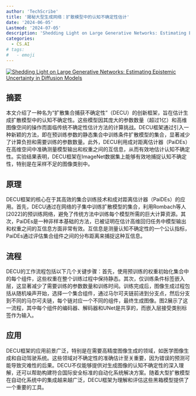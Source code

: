```yaml
---
author: 'TechScribe'
title: '揭秘大型生成网络：扩散模型中的认知不确定性估计'
date: '2024-06-05'
Lastmod: '2024-07-05'
description: 'Shedding Light on Large Generative Networks: Estimating Epistemic Uncertainty in Diffusion Models'
categories:
  - CS.AI
# tags:
#   - emoji
---
```


[![Shedding Light on Large Generative Networks: Estimating Epistemic Uncertainty in Diffusion Models](https://arxiv-research-1301205113.cos.ap-guangzhou.myqcloud.com/images/2406.18580v1.pdf_0.jpg)](https://arxiv.org/abs/2406.18580v1)

## 摘要

本文介绍了一种名为“扩散集合捕获不确定性”（DECU）的创新框架，旨在估计生成扩散模型中的认知不确定性。这些模型因其庞大的参数数量（超过1亿）和高维图像空间的操作而面临传统不确定性估计方法的计算挑战。DECU框架通过引入一种新颖的方法，即在预训练参数的静态集合中训练条件扩散模型的集合，显著减少了计算负担和需要训练的参数数量。此外，DECU利用成对距离估计器（PaiDEs）在高维空间中准确测量模型输出和权重之间的互信息，从而有效地估计认知不确定性。实验结果表明，DECU框架在ImageNet数据集上能够有效地捕捉认知不确定性，特别是在采样不足的图像类别中。<!--more-->

## 原理

DECU框架的核心在于其高效的集合训练技术和成对距离估计器（PaiDEs）的应用。首先，DECU通过在网络的子集中训练扩散模型的集合，利用Rombach等人[2022]的预训练网络，避免了传统方法中训练每个模型所需的巨大计算资源。其次，PaiDEs是一种非样本基础的方法，已被证明在估计高维回归任务中模型输出和权重之间的互信息方面非常有效。互信息是测量认知不确定性的一个公认指标，PaiDEs通过评估集合组件之间的分布距离来捕捉这种互信息。

## 流程

DECU的工作流程包括以下几个关键步骤：首先，使用预训练的权重初始化集合中的每个组件，这些权重在整个训练过程中保持静态。其次，仅训练条件标签嵌入层，这显著减少了需要训练的参数数量和训练时间。训练完成后，图像生成过程包括从随机噪声开始，选择一个集合组件，通过马尔可夫链前进到分支点，然后分支到不同的马尔可夫链，每个链对应一个不同的组件，最终生成图像。图2展示了这一流程，其中每个组件的编码器、解码器和UNet是共享的，而嵌入层接受类别标签作为输入。

## 应用

DECU框架的应用前景广泛，特别是在需要高精度图像生成的领域，如医学图像生成和自动驾驶系统。这些领域对不确定性的准确估计至关重要，因为错误的预测可能导致灾难性的后果。DECU不仅能够提供对生成图像的认知不确定性的深入理解，还可以帮助构建符合国际安全标准的自动化系统解决方案。随着大型扩散模型在自动化系统中的集成越来越广泛，DECU框架为理解和评估这些黑箱模型提供了一个重要的工具。